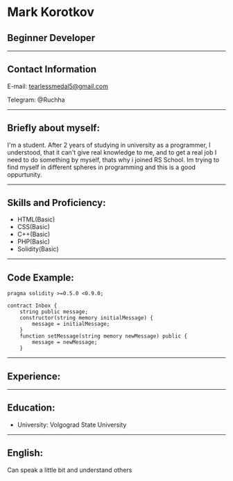 # Mark Korotkov
## Beginner Developer
*********
## Contact Information
E-mail: tearlessmedal5@gmail.com

Telegram: @Ruchha

*********
## Briefly about myself:

I'm a student. After 2 years of studying in university as a programmer, I understood, that it can't give real knowledge to me, and to get a real job I need to do something by myself, thats why i joined RS School. Im trying to find myself in different spheres in programming and this is a good oppurtunity.

*********
## Skills and Proficiency:
* HTML(Basic)
* CSS(Basic)
* C++(Basic)
* PHP(Basic)
* Solidity(Basic)

*********
## Code Example:
```
pragma solidity >=0.5.0 <0.9.0;

contract Inbox {
    string public message;
    constructor(string memory initialMessage) {
        message = initialMessage;
    }
    function setMessage(string memory newMessage) public {
        message = newMessage;
    }
```

*********
## Experience:


*********
## Education:
* University: Volgograd State University

*********
## English:
Can speak a little bit and understand others
